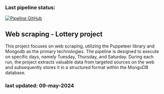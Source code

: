### Last pipeline status:
[![Pipeline GitHub](https://github.com/Luis-Peralta/web-scraping-lottery/actions/workflows/github-action.yml/badge.svg)](https://github.com/Luis-Peralta/web-scraping-lottery/actions/workflows/github-action.yml)

## Web scraping - Lottery project
This project focuses on web scraping, utilizing the Puppeteer library and Mongodb as the primary technologies. The pipeline is designed to execute on specific days, namely Tuesday, Thursday, and Saturday. During each run, the project extracts valuable data from targeted sources on the web and subsequently stores it in a structured format within the MongoDB database.

### last updated: 09-may-2024